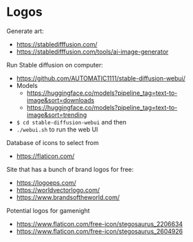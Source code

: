 # Logos

Generate art:

- https://stabledifffusion.com/
- https://stabledifffusion.com/tools/ai-image-generator

Run Stable diffusion on computer:

- https://github.com/AUTOMATIC1111/stable-diffusion-webui/
- Models 
    - https://huggingface.co/models?pipeline_tag=text-to-image&sort=downloads
    - https://huggingface.co/models?pipeline_tag=text-to-image&sort=trending
- `$ cd stable-diffusion-webui` and then 
- `./webui.sh` to run the web UI

Database of icons to select from

- https://flaticon.com/


Site that has a bunch of brand logos for free:

- https://logoeps.com/
- https://worldvectorlogo.com/
- https://www.brandsoftheworld.com/

Potential logos for gamenight

- https://www.flaticon.com/free-icon/stegosaurus_2206634
- https://www.flaticon.com/free-icon/stegosaurus_2604926
